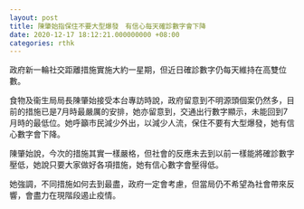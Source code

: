 ```yaml
---
layout: post
title: 陳肇始指保住不要大型爆發　有信心每天確診數字會下降
date: 2020-12-17 18:12:21.000000000 +08:00
categories: rthk
---
```


政府新一輪社交距離措施實施大約一星期，但近日確診數字仍每天維持在高雙位數。

食物及衞生局局長陳肇始接受本台專訪時說，政府留意到不明源頭個案仍然多，目前的措施已是7月時最嚴厲的安排，她亦留意到，交通出行數字顯示，未能回到7月時的最低位。她呼籲市民減少外出，以減少人流，保住不要有大型爆發，她有信心數字會下降。

陳肇始說，今次的措施其實一樣嚴格，但社會的反應未去到以前一樣能將確診數字壓低，她說只要大家做好各項措施，她有信心數字會壓得低。

她強調，不同措施如何去到最盡，政府一定會考慮，但當局仍不希望為社會帶來反響，會盡力在現階段遏止疫情。
